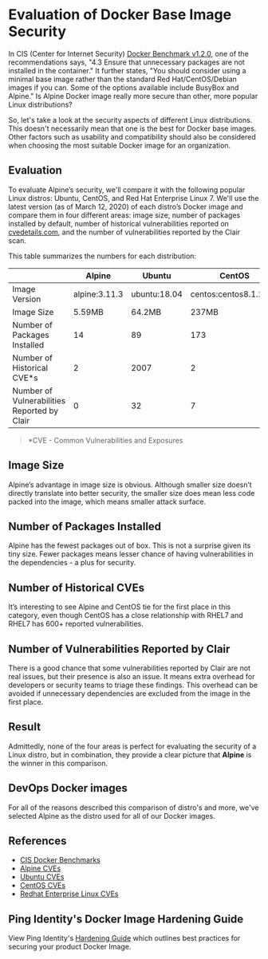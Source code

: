 # Evaluation of Docker Base Image Security

In CIS (Center for Internet Security) [Docker Benchmark v1.2.0](https://www.cisecurity.org/benchmark/docker/), one of the recommendations says, "4.3 Ensure that unnecessary packages are not installed in the container." It further states, "You should consider using a minimal base image rather than the standard Red Hat/CentOS/Debian images if you can. Some of the options available include BusyBox and Alpine." Is Alpine Docker image really more secure than other, more popular Linux distributions?

So, let's take a look at the security aspects of different Linux distributions. This doesn't necessarily mean that one is the best for Docker base images. Other factors such as usability and compatibility should also be considered when choosing the most suitable Docker image for an organization.

## Evaluation

To evaluate Alpine’s security, we'll compare it with the following popular Linux distros: Ubuntu, CentOS, and Red Hat Enterprise Linux 7. We'll use the latest version (as of March 12, 2020) of each distro’s Docker image and compare them in four different areas: image size, number of packages installed by default, number of historical vulnerabilities reported on [cvedetails.com](https://www.cvedetails.com/), and the number of vulnerabilities reported by the Clair scan.

This table summarizes the numbers for each distribution:

| | Alpine | Ubuntu | CentOS | RHEL7 |
| --- | --- | --- | --- | --- |
| Image Version | alpine:3.11.3 | ubuntu:18.04 | centos:centos8.1.1911 | rhel7:7.7-481 |
| Image Size | 5.59MB | 64.2MB | 237MB | 205MB |
| Number of Packages Installed | 14 | 89 | 173 | 162 |
| Number of Historical CVE*s | 2 | 2007 | 2 | 662 |
| Number of Vulnerabilities Reported by Clair | 0 | 32 | 7 | 0 |

> *CVE - Common Vulnerabilities and Exposures

## Image Size

Alpine’s advantage in image size is obvious. Although smaller size doesn’t directly translate into better security, the smaller size does mean less code packed into the image, which means smaller attack surface.

## Number of Packages Installed

Alpine has the fewest packages out of box. This is not a surprise given its tiny size. Fewer packages means lesser chance of having vulnerabilities in the dependencies - a plus for security.

## Number of Historical CVEs

It’s interesting to see Alpine and CentOS tie for the first place in this category, even though CentOS has a close relationship with RHEL7 and RHEL7 has 600+ reported vulnerabilities.

## Number of Vulnerabilities Reported by Clair

There is a good chance that some vulnerabilities reported by Clair are not real issues, but their presence is also an issue. It means extra overhead for developers or security teams to triage these findings. This overhead can be avoided if unnecessary dependencies are excluded from the image in the first place.

## Result

Admittedly, none of the four areas is perfect for evaluating the security of a Linux distro, but in combination, they provide a clear picture that **Alpine** is the winner in this comparison.

## DevOps Docker images

For all of the reasons described this comparison of distro's and more, we've selected Alpine as the distro used for all of our Docker images.

## References

* [CIS Docker Benchmarks](https://www.cisecurity.org/benchmark/docker/)
* [Alpine CVEs](https://www.cvedetails.com/product/38838/Alpinelinux-Alpine-Linux.html?vendor_id=16697)
* [Ubuntu CVEs](https://www.cvedetails.com/product/20550/Canonical-Ubuntu-Linux.html?vendor_id=4781)
* [CentOS CVEs](https://www.cvedetails.com/product/18131/Centos-Centos.html?vendor_id=10167)
* [Redhat Enterprise Linux CVEs](https://www.cvedetails.com/product/78/Redhat-Enterprise-Linux.html?vendor_id=25)

## Ping Identity's Docker Image Hardening Guide

View Ping Identity's [Hardening Guide](https://support.pingidentity.com/s/article/Docker-Image-Hardening-Deployment-Guide) which outlines best practices for securing your product Docker Image.
